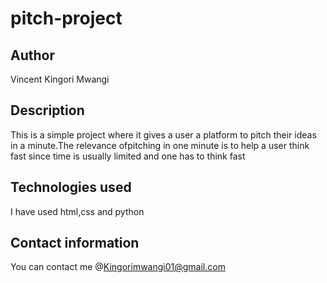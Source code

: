 # pitch-project
## Author
Vincent Kingori Mwangi
## Description
This is a simple project where it gives a user a platform to pitch their ideas in a minute.The relevance ofpitching in one minute is to help a user think fast since time is usually limited and one has to think fast
## Technologies used
I have used html,css and python
## Contact information
You can contact me @Kingorimwangi01@gmail.com
